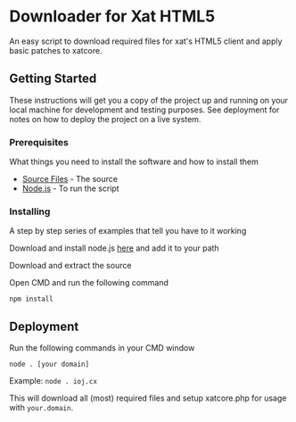 # Downloader for Xat HTML5

An easy script to download required files for xat's HTML5 client and apply basic patches to xatcore.

## Getting Started

These instructions will get you a copy of the project up and running on your local machine for development and testing purposes. See deployment for notes on how to deploy the project on a live system.

### Prerequisites

What things you need to install the software and how to install them

* [Source Files](https://github.com/austinh115/xat-html5/archive/master.zip) - The source
* [Node.js](https://nodejs.org/en/) - To run the script

### Installing

A step by step series of examples that tell you have to it working

Download and install node.js [here](https://nodejs.org/en/download/) and add it to your path

Download and extract the source

Open CMD and run the following command

```
npm install
```

## Deployment

Run the following commands in your CMD window

```
node . [your domain]
```
Example: ``node . ioj.cx``

This will download all (most) required files and setup xatcore.php for usage with `your.domain`.
